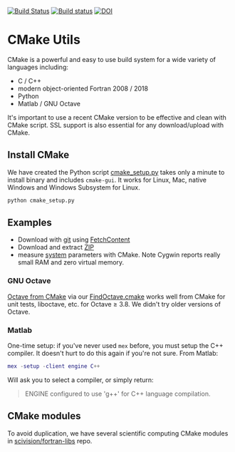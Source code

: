 [![Build Status](https://travis-ci.com/scivision/cmake-utils.svg?branch=master)](https://travis-ci.com/scivision/cmake-utils)
[![Build status](https://ci.appveyor.com/api/projects/status/bg07qlioi71k3stx?svg=true)](https://ci.appveyor.com/project/scivision/cmake-utils)
[![DOI](https://zenodo.org/badge/DOI/10.5281/zenodo.1488084.svg)](https://doi.org/10.5281/zenodo.1488084)

# CMake Utils

CMake is a powerful and easy to use build system for a wide variety of languages including:
 
* C / C++
* modern object-oriented Fortran 2008 / 2018
* Python
* Matlab / GNU Octave

It's important to use a recent CMake version to be effective and clean with CMake script.
SSL support is also essential for any download/upload with CMake.

## Install CMake

We have created the Python script [cmake_setup.py](./cmake_setup.py)
takes only a minute to install binary and includes `cmake-gui`.
It works for Linux, Mac, native Windows and Windows Subsystem for Linux.
```sh
python cmake_setup.py
```

## Examples

* Download with [git](./fetchgit) using [FetchContent](https://cmake.org/cmake/help/latest/module/FetchContent.html)
* Download and extract [ZIP](./zip)
* measure [system](./system) parameters with CMake. Note Cygwin reports really small RAM and zero virtual memory.

### GNU Octave

[Octave from CMake](./octave) via our 
[FindOctave.cmake](./cmake/Modules/FindOctave.cmake) 
works well from CMake for unit tests, liboctave, etc. for Octave &ge; 3.8.
We didn't try older versions of Octave.

### Matlab

One-time setup: if you've never used `mex` before, you must setup the C++ compiler.
It doesn't hurt to do this again if you're not sure.
From Matlab:
```matlab
mex -setup -client engine C++
```

Will ask you to select a compiler, or simply return:

> ENGINE configured to use 'g++' for C++ language compilation.



## CMake modules

To avoid duplication, we have several scientific computing CMake modules in 
[scivision/fortran-libs](https://github.com/scivision/fortran-libs/tree/master/cmake/Modules) 
repo.
